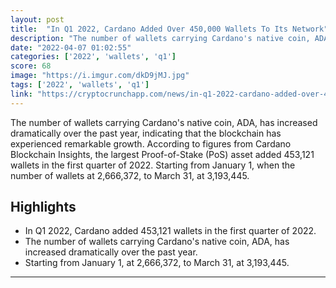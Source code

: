 ```yaml
---
layout: post
title:  "In Q1 2022, Cardano Added Over 450,000 Wallets To Its Network"
description: "The number of wallets carrying Cardano's native coin, ADA, has increased dramatically over the past year, indicating that the blockchain has experienced remarkable growth. According to figures from Cardano Blockchain Insights, the largest Proof-of-Stake (PoS) asset added 453,121 wallets in the first quarter of 2022. Starting from January 1, when the number of wallets at 2,666,372, to March 31, at 3,193,445."
date: "2022-04-07 01:02:55"
categories: ['2022', 'wallets', 'q1']
score: 68
image: "https://i.imgur.com/dkD9jMJ.jpg"
tags: ['2022', 'wallets', 'q1']
link: "https://cryptocrunchapp.com/news/in-q1-2022-cardano-added-over-450000-wallets-to-its-network/"
---
```


The number of wallets carrying Cardano's native coin, ADA, has increased dramatically over the past year, indicating that the blockchain has experienced remarkable growth. According to figures from Cardano Blockchain Insights, the largest Proof-of-Stake (PoS) asset added 453,121 wallets in the first quarter of 2022. Starting from January 1, when the number of wallets at 2,666,372, to March 31, at 3,193,445.

## Highlights

- In Q1 2022, Cardano added 453,121 wallets in the first quarter of 2022.
- The number of wallets carrying Cardano's native coin, ADA, has increased dramatically over the past year.
- Starting from January 1, at 2,666,372, to March 31, at 3,193,445.

---

